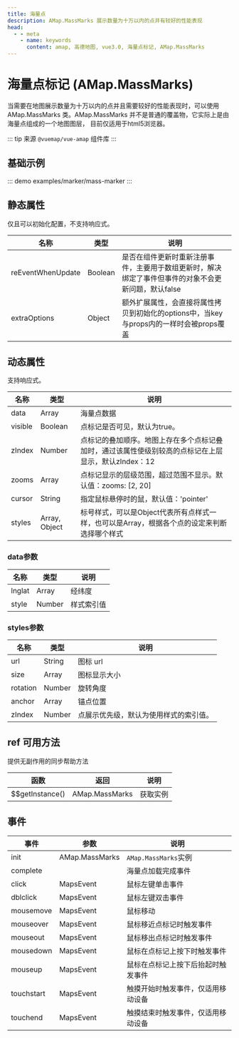 ```yaml
---
title: 海量点
description: AMap.MassMarks 展示数量为十万以内的点并有较好的性能表现
head:
  - - meta
    - name: keywords
      content: amap, 高德地图, vue3.0, 海量点标记, AMap.MassMarks
---
```


# 海量点标记 (AMap.MassMarks)
当需要在地图展示数量为十万以内的点并且需要较好的性能表现时，可以使用 AMap.MassMarks 类。AMap.MassMarks 并不是普通的覆盖物，它实际上是由海量点组成的一个地图图层， 目前仅适用于html5浏览器。

::: tip
来源 ```@vuemap/vue-amap``` 组件库
:::

## 基础示例

::: demo
examples/marker/mass-marker
:::


## 静态属性
仅且可以初始化配置，不支持响应式。

名称 | 类型 | 说明
---|---|---|
reEventWhenUpdate | Boolean | 是否在组件更新时重新注册事件，主要用于数组更新时，解决绑定了事件但事件的对象不会更新问题，默认false
extraOptions | Object | 额外扩展属性，会直接将属性拷贝到初始化的options中，当key与props内的一样时会被props覆盖


## 动态属性
支持响应式。

名称 | 类型 | 说明
---|---|---|
data | Array | 海量点数据
visible | Boolean | 点标记是否可见，默认为true。
zIndex | Number | 点标记的叠加顺序。地图上存在多个点标记叠加时，通过该属性使级别较高的点标记在上层显示，默认zIndex：12
zooms | Array | 点标记显示的层级范围，超过范围不显示。默认值：zooms: [2, 20]
cursor | String | 指定鼠标悬停时的鼠，默认值：'pointer'
styles | Array, Object | 标号样式，可以是Object代表所有点样式一样，也可以是Array，根据各个点的设定来判断选择哪个样式

### data参数
名称 | 类型 | 说明
---|---|---|
lnglat | Array | 经纬度
style | Number | 样式索引值

### styles参数
名称 | 类型 | 说明
---|---|---|
url | String | 图标 url
size | Array | 图标显示大小
rotation | Number | 旋转角度
anchor | Array | 锚点位置
zIndex | Number | 点展示优先级，默认为使用样式的索引值。

## ref 可用方法
提供无副作用的同步帮助方法

函数 | 返回 | 说明
---|---|---|
$$getInstance() | AMap.MassMarks | 获取实例

## 事件

事件 | 参数 | 说明
---|---|---|
init | AMap.MassMarks | `AMap.MassMarks`实例
complete | | 海量点加载完成事件
click | MapsEvent | 鼠标左键单击事件
dblclick | MapsEvent | 鼠标左键双击事件
mousemove | MapsEvent | 鼠标移动
mouseover | MapsEvent | 鼠标移近点标记时触发事件
mouseout | MapsEvent | 鼠标移出点标记时触发事件
mousedown | MapsEvent | 鼠标在点标记上按下时触发事件
mouseup | MapsEvent | 鼠标在点标记上按下后抬起时触发事件
touchstart | MapsEvent | 触摸开始时触发事件，仅适用移动设备
touchend | MapsEvent | 触摸结束时触发事件，仅适用移动设备
